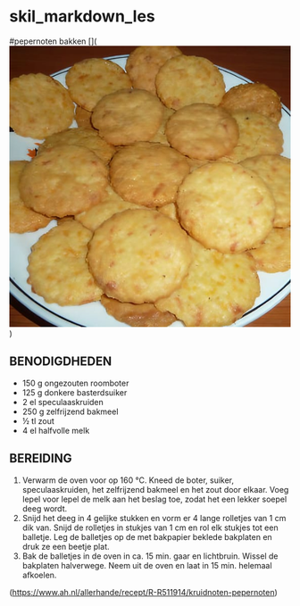 # skil_markdown_les
#pepernoten bakken
[](![Alt text](image-1.png))
## BENODIGDHEDEN

* 150 g ongezouten roomboter
* 125 g donkere basterdsuiker
* 2 el speculaaskruiden
* 250 g zelfrijzend bakmeel
* ½ tl zout
* 4 el halfvolle melk

## BEREIDING

1. Verwarm de oven voor op 160 °C. Kneed de boter, suiker, speculaaskruiden, het zelfrijzend bakmeel en het zout door elkaar. Voeg lepel voor lepel de melk aan het beslag toe, zodat het een lekker soepel deeg wordt.
2. Snijd het deeg in 4 gelijke stukken en vorm er 4 lange rolletjes van 1 cm dik van. Snijd de rolletjes in stukjes van 1 cm en rol elk stukjes tot een balletje. Leg de balletjes op de met bakpapier beklede bakplaten en druk ze een beetje plat.
3. Bak de balletjes in de oven in ca. 15 min. gaar en lichtbruin. Wissel de bakplaten halverwege. Neem uit de oven en laat in 15 min. helemaal afkoelen.
   
(https://www.ah.nl/allerhande/recept/R-R511914/kruidnoten-pepernoten)
